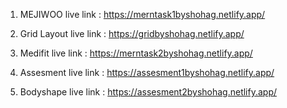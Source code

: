 1. MEJIWOO live link : https://merntask1byshohag.netlify.app/

2. Grid Layout live link : https://gridbyshohag.netlify.app/

3. Medifit live link : https://merntask2byshohag.netlify.app/

4. Assesment live link : https://assesment1byshohag.netlify.app/

5. Bodyshape live link : https://assesment2byshohag.netlify.app/